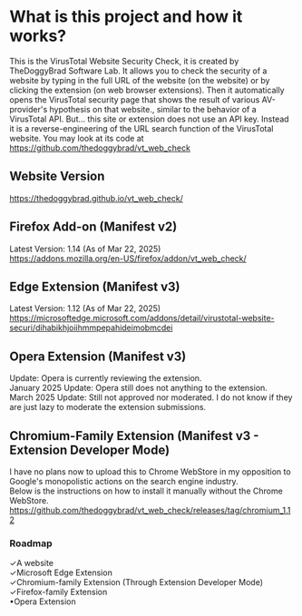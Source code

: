 # What is this project and how it works?
This is the VirusTotal Website Security Check, it is created by TheDoggyBrad Software Lab. It allows you to check the security of a website by typing in the full URL of the website (on the website) or by clicking the extension (on web browser extensions). Then it automatically opens the VirusTotal security page that shows the result of various AV-provider's hypothesis on that website., similar to the behavior of a VirusTotal API. But... this site or extension does not use an API key. Instead it is a reverse-engineering of the URL search function of the VirusTotal website. You may look at its code at https://github.com/thedoggybrad/vt_web_check

## Website Version
https://thedoggybrad.github.io/vt_web_check/

## Firefox Add-on (Manifest v2)
Latest Version: 1.14 (As of Mar 22, 2025)<br>
https://addons.mozilla.org/en-US/firefox/addon/vt_web_check/

## Edge Extension (Manifest v3)
Latest Version: 1.12 (As of Mar 22, 2025)<br>
https://microsoftedge.microsoft.com/addons/detail/virustotal-website-securi/dihabikhjoiihmmpepahideimobmcdei

## Opera Extension (Manifest v3)
Update: Opera is currently reviewing the extension.<br>
January 2025 Update: Opera still does not anything to the extension.<br>
March 2025 Update: Still not approved nor moderated. I do not know if they are just lazy to moderate the extension submissions.

## Chromium-Family Extension (Manifest v3 - Extension Developer Mode)
I have no plans now to upload this to Chrome WebStore in my opposition to Google's monopolistic actions on the search engine industry.<br>Below is the instructions on how to install it manually without the Chrome WebStore.<br>
https://github.com/thedoggybrad/vt_web_check/releases/tag/chromium_1.12

### Roadmap
✓A website<br>
✓Microsoft Edge Extension<br>
✓Chromium-family Extension (Through Extension Developer Mode)<br>
✓Firefox-family Extension<br>
•Opera Extension<br>


